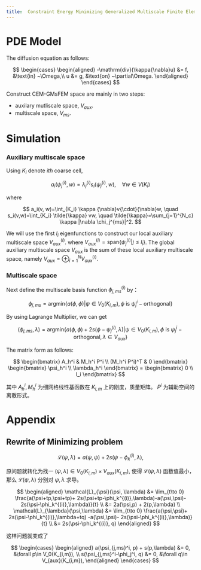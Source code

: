 ```yaml
---
title:	Constraint Energy Minimizing Generalized Multiscale Finite Element Method to solve Diffusion Equation
---
```


# PDE Model

The diffusion equation as follows:

$$
\begin{cases}
\begin{aligned}
-\mathrm{div}(\kappa{\nabla}u) &= f,
&\text{in} ~\Omega,\\
u &= g, &\text{on} ~\partial\Omega.
\end{aligned}
\end{cases}
$$

Construct CEM-GMsFEM space are mainly in two steps:

- auxilary mutliscale space, $V_{aux}$.
- multiscale space, $V_{ms}$.

# Simulation

### Auxiliary multiscale space

Using $K_i$ denote $ith$ coarse cell,

$$
a_i(\psi_j^{(i)}, w) = 
\lambda_j^{(i)} s_i(\psi_j^{(i)}, w),
\quad \forall w \in V(K_i)
$$

where

$$
a_i(v, w)=\int_{K_i} \kappa
{\nabla}v{\cdot}{\nabla}w, \quad
s_i(v,w)=\int_{K_i} \tilde{\kappa} vw, 
\quad
\tilde{\kappa}=\sum_{j=1}^{N_c} \kappa
|\nabla \chi_j^{ms}|^2.
$$

We will use the first $l_i$ eigenfunctions to construct our local auxiliary 
multiscale space $V_{aux}^{(i)}$. where 
$V_{aux}^{(i)}=\mathrm{span}\{\psi_j^{(i)}|j\le l_i\}$.
The global auxiliary multiscale space $V_{aux}$ is the sum of these local 
auxiliary multiscale space, namely 
$V_{aux}=\oplus_{i=1}^N V_{aux}^{(i)}$.

### Multiscale space

Next define the multiscale basis function $\phi_{j,ms}^{(i)}$ by：

$$
\phi_{j,ms} =  \mathrm{argmin}
\{a(\phi,\phi) | \psi \in V_0(K_{i,m}),
\phi ~\text{is}~ \psi_j^i-\text{orthogonal} \}
$$

By using Lagrange Multiplier, we can get 

$$
(\phi_{j,ms}, \lambda) =  \mathrm{argmin}
\{a(\phi,\phi) + 2s(\phi-\psi_j^{(i)}, \lambda) 
| \psi \in V_0(K_{i,m}),
\phi ~\text{is}~ \psi_j^i-\text{orthogonal}, 
\lambda \in V_{aux} \}
$$


The matrix form as follows:

$$
\begin{bmatrix}
A_h^i & M_h^i P^i \\
(M_h^i P^i)^T & 0
\end{bmatrix}
\begin{bmatrix}
\psi_h^i \\ \lambda_h^i
\end{bmatrix} = 
\begin{bmatrix}
 0 \\ I_i
\end{bmatrix}
$$

其中 $A_h^i, M_h^i$ 为细网格线性基函数在 $K_{i,m}$ 上的刚度，质量矩阵。
$P^i$ 为辅助空间的离散形式。

# Appendix

## Rewrite of Minimizing problem

$$
\mathcal{L}(\psi, \lambda) = 
a(\psi, \psi)+2s(\psi-\phi_k^{(i)}, \lambda),
$$

原问题就转化为找一 
$(\psi, \lambda) \in V_0(K_{i,m}) \times V_{aux}(K_{i,m}),$ 使得
$\mathcal{L}(\psi, \lambda)$ 函数值最小，
那么 $\mathcal{L}(\psi, \lambda)$ 分别对 $\psi, \lambda$ 求导。

$$
\begin{aligned}
\mathcal{L}_{\psi}(\psi, \lambda) &= 
\lim_{t\to 0} \frac{a(\psi+tp,\psi+tp)+
2s(\psi+tp-\phi_k^{(i)},\lambda)-a(\psi,\psi)-
2s(\psi-\phi_k^{(i)},\lambda)}{t} \\
&= 2a(\psi,p) + 2(p,\lambda) \\
\mathcal{L}_{\lambda}(\psi,\lambda) &= 
\lim_{t\to 0}
\frac{a(\psi,\psi)+
2s(\psi-\phi_k^{(i)},\lambda+tq)
-a(\psi,\psi)-
2s(\psi-\phi_k^{(i)},\lambda)}{t} \\
&= 2s(\psi-\phi_k^{(i)}, q)
\end{aligned}
$$

这样问题就变成了

$$
\begin{cases}
\begin{aligned}
a(\psi_{j,ms}^i, p) + s(p,\lambda) &= 0,
&\forall p\in V_0(K_{i,m}), \\
s(\psi_{j,ms}^i-\phi_j^i, q) &= 0,
&\forall q\in V_{aux}(K_{i,m}),
\end{aligned}
\end{cases}
$$